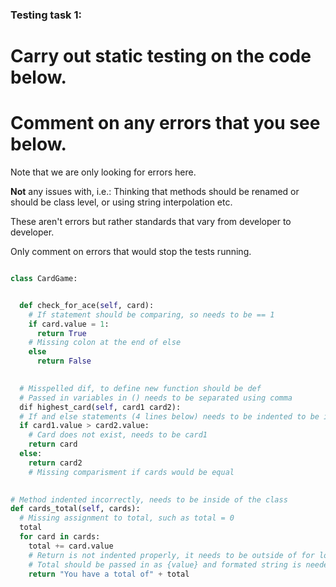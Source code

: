 ### Testing task 1:

# Carry out static testing on the code below.
# Comment on any errors that you see below.

Note that we are only looking for errors here.

**Not** any issues with, i.e.: 
Thinking that methods should be renamed or should be class level, or using string interpolation etc. 

These aren't errors but rather standards that vary from developer to developer. 

Only comment on errors that would stop the tests running.

```python

class CardGame:


  def check_for_ace(self, card):
    # If statement should be comparing, so needs to be == 1
    if card.value = 1:
      return True
    # Missing colon at the end of else
    else
      return False
   

  # Misspelled dif, to define new function should be def
  # Passed in variables in () needs to be separated using comma
  dif highest_card(self, card1 card2):
  # If and else statements (4 lines below) needs to be indented to be inside of "highest_card" function
  if card1.value > card2.value:
    # Card does not exist, needs to be card1
    return card
  else:
    return card2
    # Missing comparisment if cards would be equal
  

# Method indented incorrectly, needs to be inside of the class
def cards_total(self, cards):
  # Missing assignment to total, such as total = 0
  total
  for card in cards:
    total += card.value
    # Return is not indented properly, it needs to be outside of for loop
    # Total should be passed in as {value} and formated string is needed
    return "You have a total of" + total
  
```
